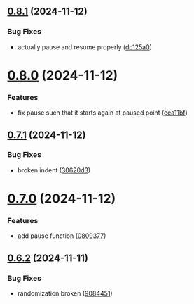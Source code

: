 ## [0.8.1](https://github.com/Jurkyy/util/compare/v0.8.0...v0.8.1) (2024-11-12)


### Bug Fixes

* actually pause and resume properly ([dc125a0](https://github.com/Jurkyy/util/commit/dc125a063a4c3b17edae2cf53277028b5c7dea1a))



# [0.8.0](https://github.com/Jurkyy/util/compare/v0.7.1...v0.8.0) (2024-11-12)


### Features

* fix pause such that it starts again at paused point ([cea11bf](https://github.com/Jurkyy/util/commit/cea11bf40478bd6797439224d9b6b61147287388))



## [0.7.1](https://github.com/Jurkyy/util/compare/v0.7.0...v0.7.1) (2024-11-12)


### Bug Fixes

* broken indent ([30620d3](https://github.com/Jurkyy/util/commit/30620d36de67e2d881e5cfbe611d349ec47148a1))



# [0.7.0](https://github.com/Jurkyy/util/compare/v0.6.2...v0.7.0) (2024-11-12)


### Features

* add pause function ([0809377](https://github.com/Jurkyy/util/commit/080937758b3a7f338d9c2739f3070d4722a945e0))



## [0.6.2](https://github.com/Jurkyy/util/compare/v0.6.1...v0.6.2) (2024-11-11)


### Bug Fixes

* randomization broken ([9084451](https://github.com/Jurkyy/util/commit/908445185fb136ef6956b49645402832fc0634e1))



